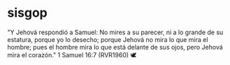 # sisgop
 "Y Jehová respondió a Samuel: No mires a su parecer, ni a lo grande de su estatura, porque yo lo desecho; porque Jehová no mira lo que mira el hombre; pues el hombre mira lo que está delante de sus ojos, pero Jehová mira el corazón."  1 Samuel 16:7 (RVR1960) 🕊️
